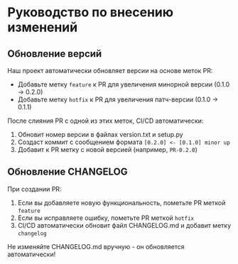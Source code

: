 # Руководство по внесению изменений

## Обновление версий

Наш проект автоматически обновляет версии на основе меток PR:

* Добавьте метку `feature` к PR для увеличения минорной версии (0.1.0 -> 0.2.0)
* Добавьте метку `hotfix` к PR для увеличения патч-версии (0.1.0 -> 0.1.1)

После слияния PR с одной из этих меток, CI/CD автоматически:
1. Обновит номер версии в файлах version.txt и setup.py
2. Создаст коммит с сообщением формата `[0.2.0] <- [0.1.0] minor up`
3. Добавит к PR метку с новой версией (например, `PR-0.2.0`)


## Обновление CHANGELOG

При создании PR:
1. Если вы добавляете новую функциональность, пометьте PR меткой `feature`
2. Если вы исправляете ошибку, пометьте PR меткой `hotfix`
3. CI/CD автоматически обновит файл CHANGELOG.md и добавит метку `changelog`

Не изменяйте CHANGELOG.md вручную - он обновляется автоматически!
